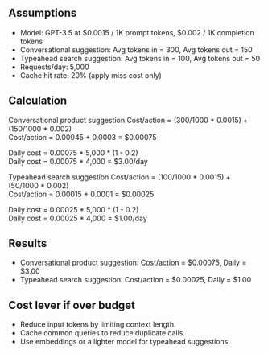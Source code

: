 ## Assumptions
- Model: GPT-3.5 at $0.0015 / 1K prompt tokens, $0.002 / 1K completion tokens
- Conversational suggestion: Avg tokens in = 300, Avg tokens out = 150
- Typeahead search suggestion: Avg tokens in = 100, Avg tokens out = 50
- Requests/day: 5,000
- Cache hit rate: 20% (apply miss cost only)

## Calculation

Conversational product suggestion
Cost/action = (300/1000 * 0.0015) + (150/1000 * 0.002)  
Cost/action = 0.00045 + 0.0003 = $0.00075

Daily cost = 0.00075 * 5,000 * (1 - 0.2)  
Daily cost = 0.00075 * 4,000 = $3.00/day

Typeahead search suggestion 
Cost/action = (100/1000 * 0.0015) + (50/1000 * 0.002)  
Cost/action = 0.00015 + 0.0001 = $0.00025

Daily cost = 0.00025 * 5,000 * (1 - 0.2)  
Daily cost = 0.00025 * 4,000 = $1.00/day

## Results
- Conversational product suggestion: Cost/action = $0.00075, Daily = $3.00
- Typeahead search suggestion: Cost/action = $0.00025, Daily = $1.00

## Cost lever if over budget
- Reduce input tokens by limiting context length.  
- Cache common queries to reduce duplicate calls.  
- Use embeddings or a lighter model for typeahead suggestions.
